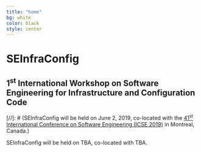 ```yaml
---
title: "home"
bg: white
color: black
style: center
---
```


<style>
#intro h1 {
  color: black;
  font-weight: bold;
}
#intro h2 {
  color: black;
}
</style>

<span class="fa-stack subtlecircle" style="font-size:100px; background:rgba(255,166,0,0.1)">
  <i class="fa fa-circle fa-stack-2x text-white"></i>
  <i class="fa fa-puzzle-piece fa-stack-1x text-orange"></i>
</span>

# SEInfraConfig

## 1<sup>st</sup> International Workshop on Software Engineering for Infrastructure and Configuration Code

[//]: # (SEInfraConfig will be held on June 2, 2019, co-located with the [41<sup>st</sup> International Conference on Software Engineering (ICSE 2019)](http://icse2019.org) in Montreal, Canada.)

SEInfraConfig will be held on TBA, co-located with TBA.

